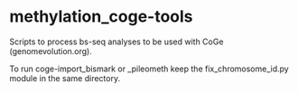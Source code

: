 # methylation_coge-tools
Scripts to process bs-seq analyses to be used with CoGe (genomevolution.org).

To run coge-import_bismark or _pileometh keep the fix_chromosome_id.py module in the same directory.
